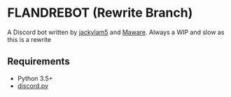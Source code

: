 # FLANDREBOT (Rewrite Branch)
A Discord bot written by [jackylam5](https://github.com/jackylam5) and [Maware](https://github.com/Ma-wa-re).
Always a WIP and slow as this is a rewrite

## Requirements
- Python 3.5+
- [discord.py](https://github.com/Rapptz/discord.py)

